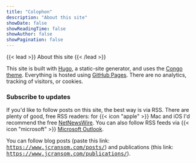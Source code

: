 ```yaml
---
title: "Colophon"
description: "About this site"
showDate: false
showReadingTime: false
showAuthor: false
showPagination: false
---
```


{{< lead >}} About this site {{< /lead >}} 

This site is built with [Hugo](https://gohugo.io), a static-site generator, and uses the [Congo theme](https://github.com/jpanther/congo). Everything is hosted using [GitHub Pages](https://pages.github.com). There are no analytics, tracking of visitors, or cookies.

### Subscribe to updates
If you'd like to follow posts on this site, the best way is via RSS. There are plenty of good, free RSS readers: for {{< icon "apple" >}} Mac and iOS I'd recommend the free [NetNewsWire](https://netnewswire.com). You can also follow RSS feeds via {{< icon "microsoft" >}} [Microsoft Outlook](https://support.microsoft.com/en-us/office/what-are-rss-feeds-e8aaebc3-a0a7-40cd-9e10-88f9c1e74b97).

You can follow blog posts (paste this link: <kbd>https://www.jcransom.com/posts/</kbd>) and publications (this link: <kbd>https://www.jcransom.com/publications/</kbd>).